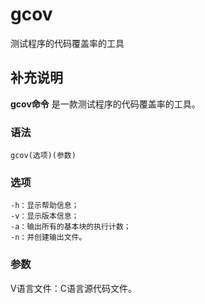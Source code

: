 gcov
===

测试程序的代码覆盖率的工具

## 补充说明

**gcov命令** 是一款测试程序的代码覆盖率的工具。

###  语法

```shell
gcov(选项)(参数)
```

###  选项

```shell
-h：显示帮助信息；
-v：显示版本信息；
-a：输出所有的基本块的执行计数；
-n：并创建输出文件。
```

###  参数

V语言文件：C语言源代码文件。


